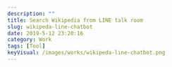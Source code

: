 ```yaml
---
description: ""
title: Search Wikipedia from LINE talk room
slug: wikipeda-line-chatbot
date: 2019-5-12 23:20:16
category: Work
tags: [Tool]
keyVisual: /images/works/wikipeda-line-chatbot.png
---
```

